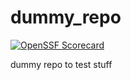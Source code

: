 # dummy_repo
[![OpenSSF Scorecard](https://api.scorecard.dev/projects/github.com/flippybit/dummy_repo/badge)](https://security.scorecard.dev/viewer/?uri=github.com/flippybit/dummy_repo)

dummy repo to test stuff
